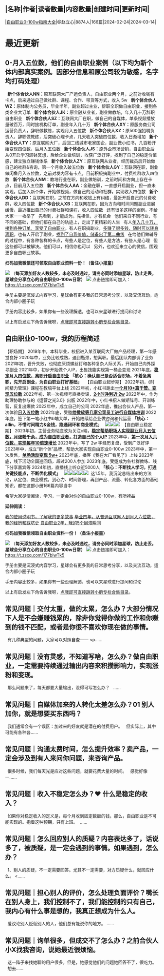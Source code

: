|名称|作者|读者数量|内容数量|创建时间|更新时间|
---
|[自由职业0-100w指南大全](https://xiaobot.net/p/ziyouzhiye?refer=0b133df9-27dc-423b-8101-639049001c13)|@赵立心|8874人|166篇|2024-02-24|2024-03-14|

# 最近更新
## 0-月入五位数，他们的自由职业案例（以下均为新个体内部真实案例。因部分信息和原公司较为敏感，名字均打码处理）
&nbsp;
<strong>新个体合伙人NN：</strong>原互联网大厂产运负责人，自由职业两个月，之前对收钱有卡点，后来通过自己做社群、课程、合作、带货等方式，收入 5w
&nbsp;
<strong>新个体合伙人WZ：</strong>原体制内公务员，毕业半年，副业超过主业，辞职全职做自由职业，接到各类企业大订单
&nbsp;
<strong>新个体合伙人JK：</strong>原金融从业者，副业做教培，年入几十万辞职自由职业
&nbsp;
<strong>新个体合伙人SZ：</strong>互联网大厂在职，做自己的自媒体，单条视频播放量破百万，同时接机构订单，副业年入几十万
&nbsp;
<strong>新个体合伙人XY：</strong>原服务商公司运营负责人，辞职做教练，实现月入五位数
&nbsp;
<strong>新个体合伙人XZ：</strong>原500强招聘负责人，辞职做教练，后突破心理卡点，几天收入突破四位数，收入日渐增加
&nbsp;
<strong>新个体合伙人TY：</strong>原互联网大厂，后回二线城市老家国企，副业做小红书，几百粉开始变现四位数，后月入五位数
&nbsp;
<strong>新个体合伙人JS：</strong>原外企市场营销，自由职业后从0开启学习颂钵冥想，后给企业做培训，收获广泛好评，找到了自己的稳定价值感，建立独立赚钱体系
&nbsp;
<strong>新个体合伙人ZY：</strong>原互联网从业者，经历裁员后开始做自己的社群&amp;咨询，第一个月收入破五位数
&nbsp;
<strong>新个体合伙人GY：</strong>互联网在职，副业做闲鱼月入五位数，之前对发内容有卡点，目前积极搞副业中，付费社群收入四位数
&nbsp;
<strong>新个体合伙人NM：</strong>教培行业在职，副业做培训，之前时间和方向上存在卡点，目前月入五位数
&nbsp;
<strong>新个体合伙人AA：</strong>金融在职，一直想开启副业，但一直未实现。后加入新个体，开始做视频，做自己的活动和社群，实现收入四位数
&nbsp;
<strong>新个体合伙人DD：</strong>互联网在职，之前在方向和收钱上有纠结，最近开启自己的付费收群，收入四位数
&nbsp;
<strong>新个体合伙人XB：</strong>互联网在职，因为方向和时间问题副业进展缓慢，最近推出自己的付费社群和课程，收入四位数
&nbsp;
还有很多这样的案例，不给大家一一枚举了
&nbsp;
先看到，才能成为。先相信，才有机会
&nbsp;
他们来自不同行业，有不同的基础，但他们都在自己的轨迹上，走出了更精彩的人生
&nbsp;
有人<u>年入几十万，接到各种订单，享受了自由职业</u>。有人在职搞副业，<u>多赚了很多钱，随时可以转身离职</u>。也有人开启了副业，<u>找到了自我价值，储备出了第二曲线</u>
&nbsp;
在给他们做辅导的过程中，有各种各样的卡点，有些人是定位，有些人是方法，有些人是心理
&nbsp;
但这些都可以被解决。他们可以，相信你也可以
&nbsp;
另外，也欢迎来立心的微信，围观更多自由职业故事。

<strong>扫码加我微信还可领取自由职业资料一份！（备注小报童）</strong>

<img src="https://static.xiaobot.net/file/2024-04-19/16551/7a2b3fce09fa062b72b2995470a449a8.png">
（<strong>每天添加好友人数较多，未必及时通过，请务必同时添加星球，防止走丢。星球会分享立心的自由职业0-100w日常）</strong>
<img src="https://static.xiaobot.net/file/2024-04-19/16551/174963fb6fa0ee6cfdc34c0f30086a1f.png">
点击链接即可加入：<a target="_blank" rel="noopener noreferrer nofollow" href="https://t.zsxq.com/177bIwTk5">https://t.zsxq.com/177bIwTk5</a>

手册主要是沉浸式内容学习，星球会有更多我的日常思考分享，以及交流互动，适合内部小圈子玩

手册内容比较多，如果你有一些没理解透，也可以来星球进行提问和讨论

以上有启发左下角告诉我呀，<a target="_blank" rel="noopener noreferrer nofollow" href="https://xiaobot.net/post/5b29555f-47d3-4b4c-ba96-0421eedb2e40">点我即可直接跳转小册专栏合集目录</a>。

## 自由职业0-100w，我的历程简述
【职场期】
2019年中，本科毕业，校招进入某互联网大厂做产品经理，第一年感觉良好
2020年中，业务比较成熟，遇到瓶颈，想离职。最后团队内部调了业务
2021年初，晋升失败，也彻底厌烦螺丝钉和各种复杂人际关系，开始自己向外探寻副业
2021年中，初步开始做个人IP，出售技能实现第一桶金变现
2021年底，<strong><u>稳定月入四位数，离职开启自由职业</u></strong>
<strong>「核心：确认自己是否适合职场，不着急离职，先开启副业，为自由职业打好基础」</strong>
&nbsp;
【自由职业起步期】
2022年初，《时间精力管理》课程在教培平台上线
2022年初，小红书跑出<strong><u>一个月10+篇千赞、变现五位数</u></strong>
2022年初，第一次视频号直播卖课，<strong><u>2小时净利近 2w</u></strong>
2022年中，作为助理协助参与的《运营之光3.0》出版
2022年中，小红书招人做矩阵号、开训练营，反复出爆款
2022年中，成立自己的公司
2022年底，推出合伙人产品，第一次体验<strong><u>日入五位数</u></strong>
2022年底，受邀<strong><u>给微软等几家公司员工进行自媒体培训</u></strong>
2022年底，签下第一笔小红书b端大单，开始陆续给企业做咨询和代运营
<strong>「核心：allin，不惜时间精力&amp;金钱，跑通闭环和商业模式」</strong>
&nbsp;
<img src="https://static.xiaobot.net/file/2024-03-14/16551/078127d1e16038ec84e306bcebcf2c53.png"><img src="https://static.xiaobot.net/file/2024-03-14/16551/100ecdd95ef56bf6176e8af4d4479002.png"><img src="https://static.xiaobot.net/file/2024-03-14/16551/2b9a1bd49238325c03b46e137cef40c7.png">&nbsp;
【自由职业稳定期】
2023年初，主营业务彻底改为关注c端，<strong><u>稳定帮助职场人实现副业月入五位数，月涨粉千余，成为自由职业者，打造自己的个人IP</u></strong>
2023年中，<strong><u>第一次月入六位数，实现每年10倍速增长</u></strong>
2023年中，写了 2w 字经历复盘，受到广泛好评
2023年中，成立“新个体”品牌，帮助大家实现自由职业0-100w
2023年中，第一次发售，<strong><u>单场活动变现 5w+</u></strong>
2023年底，播客《我在大厂看见了》上线
2023年底，线下活动全国巡回场，超过200人参加
2023年底，受邀成为各社群教练、线下分享嘉宾等
2024年初，直播线上听众近5000人
<strong>「核心：不断找人学习，打通关键技能点，不断优化模式」</strong>
&nbsp;
<img src="https://static.xiaobot.net/file/2024-03-14/16551/a1b1e44494d79368fb0122a24658b17b.png"><img src="https://static.xiaobot.net/file/2024-03-14/16551/8c49f3235702ef7570e79b6d756f37dd.png"><img src="https://static.xiaobot.net/file/2024-03-14/16551/0d5cdfc00ca376e6f561fba12da8e587.png"><img src="https://static.xiaobot.net/file/2024-03-14/16551/d8ee289a72246e20629d46597b234859.png"><img src="https://static.xiaobot.net/file/2024-03-14/16551/706b50936f3bd43700c63eba9a9f07eb.png">&nbsp;
这1.5年，我沉淀总结出来的方法论，从定位、商业模式，到心力、时间管理，再到产品、流量、转化各方面的基础知识，都在这部小册166篇内容当中

希望大家尽情阅读，学习，一定会对你的自由职业0-100w，有所裨益

<strong>延伸阅读：</strong>

<a target="_blank" rel="noopener noreferrer nofollow" href="https://mp.weixin.qq.com/s?__biz=MzU2OTc2MTQ3NA==&amp;mid=2247495342&amp;idx=1&amp;sn=960b5fd1ade6c7f0815211ea29d534ee&amp;chksm=fcfb6503cb8cec152348b677a50d56a7088aa21d52e2f35bdb0ee00ec871a1cfe6e5a3b6d52f&amp;token=835678012&amp;lang=zh_CN#rd">我的使用说明书，了解我的更多故事</a>
<a target="_blank" rel="noopener noreferrer nofollow" href="https://mp.weixin.qq.com/s?__biz=MzU2OTc2MTQ3NA==&amp;mid=2247495392&amp;idx=1&amp;sn=860c69ee80d7f39d15fd8717e3e9c276&amp;chksm=fcfb654dcb8cec5b269b3713d825877434e2bdb6952fe38cda30d9dd461185a72d5d0a4ae798&amp;scene=21#wechat_redirect">毕业四年，从普通互联网人到月入六位数，我的经历和踩坑史</a>
<a target="_blank" rel="noopener noreferrer nofollow" href="https://mp.weixin.qq.com/s?__biz=MzU2OTc2MTQ3NA==&amp;mid=2247493355&amp;idx=1&amp;sn=039c721d3a7dd9d60c17608f0e29d318&amp;chksm=fcfb6d46cb8ce4502d7a1445c48ad3f66e45fc058509b3250f6e65f9c4c1be58f8a58c998072&amp;scene=21#wechat_redirect">自由职业2年，我的5个崩溃瞬间</a>

<strong>扫码加我微信领取自由职业资料一份！（备注小报童）</strong>

<img src="https://static.xiaobot.net/file/2024-04-19/16551/4bf719c5affdc090fb802bcada4ddc5f.png">
（<strong>每天添加好友人数较多，未必及时通过，请务必同时添加星球，防止走丢。星球会分享立心的自由职业0-100w日常）</strong>
<img src="https://static.xiaobot.net/file/2024-04-19/16551/d8207e0bb93645071e3d9cb19de618e1.png">
点击链接即可加入：<a target="_blank" rel="noopener noreferrer nofollow" href="https://t.zsxq.com/177bIwTk5">https://t.zsxq.com/177bIwTk5</a>

手册主要是沉浸式内容学习，星球会有更多我的日常思考分享，以及交流互动，适合内部小圈子玩

手册内容比较多，如果你有一些没理解透，也可以来星球进行提问和讨论

以上有启发左下角告诉我呀，<a target="_blank" rel="noopener noreferrer nofollow" href="https://xiaobot.net/post/5b29555f-47d3-4b4c-ba96-0421eedb2e40">点我即可直接跳转小册专栏合集目录</a>。

## 常见问题｜交付太重，做的太累，怎么办？大部分情况下人是不会嫌赚钱累的，除非你觉得你做的工作和你赚到的钱不匹配，或者是你很不喜欢你现在做的事情。
&nbsp;
有几种典型的问题，大家可以对照自查——
<p......
## 常见问题｜没有灵感，不知道写啥，怎么办？做自由职业，一定需要持续通过输出内容来积攒影响力，实现涨粉和变现。
&nbsp;
那么问题来了，每天都要大量输出，没得可写怎么办？
&nbsp;
......
## 常见问题｜自媒体加来的人转化太差怎么办？01 别人加你，就是想要买东西吗？
&nbsp;
我们通常会有一个误区：加过来的好友就是潜在的付费用户。
&nbsp;
但实际上，其中可能有各种各......
## 常见问题｜沟通太费时间，怎么提升效率？卖产品，一定会涉及到有人来问你问题，来咨询产品。
&nbsp;
很多时候，我们每天光是应对这些问题，就要花费大量的时间。
&nbsp;
感觉好像一......
## 常见问题｜收入不稳定怎么办？❤️ 什么是稳定的收入？
&nbsp;
如果你对稳定收入的定义是，每个月收到固定数额的钱，那么，自由职业是不可能实现的。抱着这种预期，只有上班。
&nbsp;......
## 常见问题｜怎么回应别人的质疑？内容表达多了，话说多了，被质疑，是一定会遇到的事情。如果遇到，怎么办？
&nbsp;
1、别人的质疑，不一定需要回答。尤其不一定需要，对方质疑什么，就回应什么。
<......
## 常见问题｜担心别人的评价，怎么处理负面评价？嘴长在别人身上，我们控制不了，我们能控制的只有自己，我内心有什么事是想的，我真正想成为什么人。
&nbsp;
爱议论别人贬低别人的人，他们总有能说你的地方。
......
## 常见问题｜询单很多，但成交不了怎么办？之前合伙人小X找我咨询，说她最近很烦恼。
&nbsp;
这一阵子来找她聊的用户很多，但是，她感觉他们的问题她回答不了，很吃力。
&nbsp;
想去......

